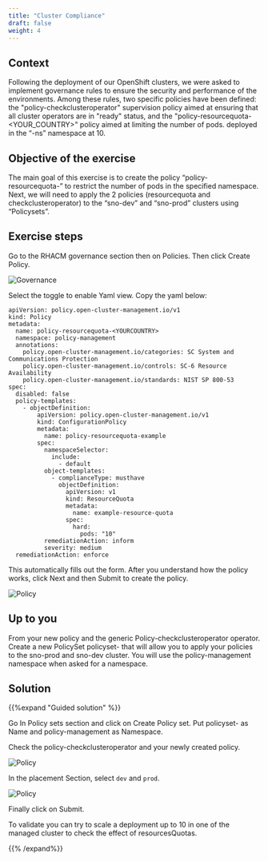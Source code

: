 ```yaml
---
title: "Cluster Compliance"
draft: false
weight: 4
---
```


## Context

Following the deployment of our OpenShift clusters, we were asked to implement governance rules to ensure the security and performance of the environments. Among these rules, two specific policies have been defined: the "policy-checkclusteroperator" supervision policy aimed at ensuring that all cluster operators are in "ready" status, and the "policy-resourcequota-<YOUR_COUNTRY>" policy aimed at limiting the number of pods. deployed in the “<YOURCOUNTRY>-ns” namespace at 10.

## Objective of the exercise

The main goal of this exercise is to create the policy “policy-resourcequota-<YOURCOUNTRY>” to restrict the number of pods in the specified namespace. Next, we will need to apply the 2 policies (resourcequota and checkclusteroperator) to the “sno-dev” and “sno-prod” clusters using “Policysets”.

## Exercise steps

Go to the RHACM governance section then on Policies. Then click Create Policy.

![Governance](/OPP-2023-lab-instruction.github.io/images/governance.png)

Select the toggle to enable Yaml view. Copy the yaml below:

```shell
apiVersion: policy.open-cluster-management.io/v1
kind: Policy
metadata:
  name: policy-resourcequota-<YOURCOUNTRY>
  namespace: policy-management
  annotations:
    policy.open-cluster-management.io/categories: SC System and Communications Protection
    policy.open-cluster-management.io/controls: SC-6 Resource Availability
    policy.open-cluster-management.io/standards: NIST SP 800-53
spec:
  disabled: false
  policy-templates:
    - objectDefinition:
        apiVersion: policy.open-cluster-management.io/v1
        kind: ConfigurationPolicy
        metadata:
          name: policy-resourcequota-example
        spec:
          namespaceSelector:
            include:
              - default
          object-templates:
            - complianceType: musthave
              objectDefinition:
                apiVersion: v1
                kind: ResourceQuota
                metadata:
                  name: example-resource-quota
                spec:
                  hard:
                    pods: "10"
          remediationAction: inform
          severity: medium
  remediationAction: enforce

```

This automatically fills out the form. After you understand how the policy works, click Next and then Submit to create the policy.

![Policy](/OPP-2023-lab-instruction.github.io/images/policy-yaml.png)




## Up to you

From your new policy and the generic Policy-checkclusteroperator operator. Create a new PolicySet policyset-<YOURCOUNTRY> that will allow you to apply your policies to the sno-prod and sno-dev cluster. You will use the policy-management namespace when asked for a namespace.

## Solution

{{%expand "Guided solution" %}}

Go In Policy sets section and click on Create Policy set. Put policyset-<YOURCOUNTRY> as Name and policy-management as Namespace.

Check the policy-checkclusteroperator and your newly created policy.

![Policy](/OPP-2023-lab-instruction.github.io/images/create-policyset.png)

In the placement Section, select `dev` and `prod`.

![Policy](/OPP-2023-lab-instruction.github.io/images/placement.png)

Finally click on Submit.

To validate you can try to scale a deployment up to 10 in one of the managed cluster to check the effect of resourcesQuotas.

{{% /expand%}}

